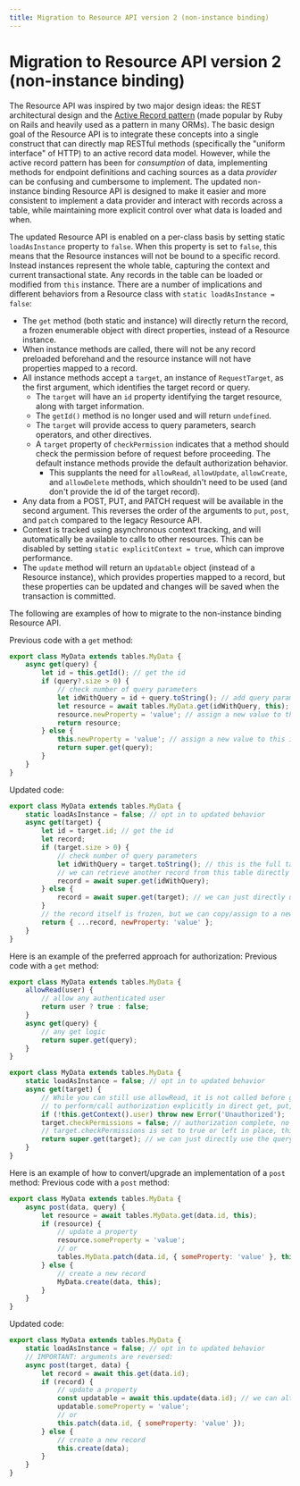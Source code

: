 ```yaml
---
title: Migration to Resource API version 2 (non-instance binding)
---
```


# Migration to Resource API version 2 (non-instance binding)

The Resource API was inspired by two major design ideas: the REST architectural design and the [Active Record pattern](https://en.wikipedia.org/wiki/Active_record_pattern) (made popular by Ruby on Rails and heavily used as a pattern in many ORMs). The basic design goal of the Resource API is to integrate these concepts into a single construct that can directly map RESTful methods (specifically the "uniform interface" of HTTP) to an active record data model. However, while the active record pattern has been for _consumption_ of data, implementing methods for endpoint definitions and caching sources as a data _provider_ can be confusing and cumbersome to implement. The updated non-instance binding Resource API is designed to make it easier and more consistent to implement a data provider and interact with records across a table, while maintaining more explicit control over what data is loaded and when.

The updated Resource API is enabled on a per-class basis by setting static `loadAsInstance` property to `false`. When this property is set to `false`, this means that the Resource instances will not be bound to a specific record. Instead instances represent the whole table, capturing the context and current transactional state. Any records in the table can be loaded or modified from `this` instance. There are a number of implications and different behaviors from a Resource class with `static loadAsInstance = false`:

- The `get` method (both static and instance) will directly return the record, a frozen enumerable object with direct properties, instead of a Resource instance.
- When instance methods are called, there will not be any record preloaded beforehand and the resource instance will not have properties mapped to a record.
- All instance methods accept a `target`, an instance of `RequestTarget`, as the first argument, which identifies the target record or query.
  - The `target` will have an `id` property identifying the target resource, along with target information.
  - The `getId()` method is no longer used and will return `undefined`.
  - The `target` will provide access to query parameters, search operators, and other directives.
  - A `target` property of `checkPermission` indicates that a method should check the permission before of request before proceeding. The default instance methods provide the default authorization behavior.
    - This supplants the need for `allowRead`, `allowUpdate`, `allowCreate`, and `allowDelete` methods, which shouldn't need to be used (and don't provide the id of the target record).
- Any data from a POST, PUT, and PATCH request will be available in the second argument. This reverses the order of the arguments to `put`, `post`, and `patch` compared to the legacy Resource API.
- Context is tracked using asynchronous context tracking, and will automatically be available to calls to other resources. This can be disabled by setting `static explicitContext = true`, which can improve performance.
- The `update` method will return an `Updatable` object (instead of a Resource instance), which provides properties mapped to a record, but these properties can be updated and changes will be saved when the transaction is committed.

The following are examples of how to migrate to the non-instance binding Resource API.

Previous code with a `get` method:

```javascript
export class MyData extends tables.MyData {
	async get(query) {
		let id = this.getId(); // get the id
		if (query?.size > 0) {
			// check number of query parameters
			let idWithQuery = id + query.toString(); // add query parameters
			let resource = await tables.MyData.get(idWithQuery, this); // retrieve another record
			resource.newProperty = 'value'; // assign a new value to the returned resource instance
			return resource;
		} else {
			this.newProperty = 'value'; // assign a new value to this instance
			return super.get(query);
		}
	}
}
```

Updated code:

```javascript
export class MyData extends tables.MyData {
	static loadAsInstance = false; // opt in to updated behavior
	async get(target) {
		let id = target.id; // get the id
		let record;
		if (target.size > 0) {
			// check number of query parameters
			let idWithQuery = target.toString(); // this is the full target with the path query parameters
			// we can retrieve another record from this table directly with this.get/super.get or with tables.MyData.get
			record = await super.get(idWithQuery);
		} else {
			record = await super.get(target); // we can just directly use the target as well
		}
		// the record itself is frozen, but we can copy/assign to a new object with additional properties if we want
		return { ...record, newProperty: 'value' };
	}
}
```

Here is an example of the preferred approach for authorization:
Previous code with a `get` method:

```javascript
export class MyData extends tables.MyData {
	allowRead(user) {
		// allow any authenticated user
		return user ? true : false;
	}
	async get(query) {
		// any get logic
		return super.get(query);
	}
}
```

```javascript
export class MyData extends tables.MyData {
	static loadAsInstance = false; // opt in to updated behavior
	async get(target) {
		// While you can still use allowRead, it is not called before get is called, and it is generally encouraged
		// to perform/call authorization explicitly in direct get, put, post methods rather than using allow* methods.
		if (!this.getContext().user) throw new Error('Unauthorized');
		target.checkPermissions = false; // authorization complete, no need to further check permissions below
		// target.checkPermissions is set to true or left in place, this default get method will perform the default permissions checks
		return super.get(target); // we can just directly use the query as well
	}
}
```

Here is an example of how to convert/upgrade an implementation of a `post` method:
Previous code with a `post` method:

```javascript
export class MyData extends tables.MyData {
	async post(data, query) {
		let resource = await tables.MyData.get(data.id, this);
		if (resource) {
			// update a property
			resource.someProperty = 'value';
			// or
			tables.MyData.patch(data.id, { someProperty: 'value' }, this);
		} else {
			// create a new record
			MyData.create(data, this);
		}
	}
}
```

Updated code:

```javascript
export class MyData extends tables.MyData {
	static loadAsInstance = false; // opt in to updated behavior
	// IMPORTANT: arguments are reversed:
	async post(target, data) {
		let record = await this.get(data.id);
		if (record) {
			// update a property
			const updatable = await this.update(data.id); // we can alternately pass a target to update
			updatable.someProperty = 'value';
			// or
			this.patch(data.id, { someProperty: 'value' });
		} else {
			// create a new record
			this.create(data);
		}
	}
}
```
